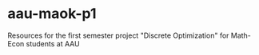# aau-maok-p1
Resources for the first semester project "Discrete Optimization" for Math-Econ students at AAU
